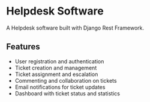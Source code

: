 # Helpdesk Software

A Helpdesk software built with Django Rest Framework.

## Features

- User registration and authentication
- Ticket creation and management
- Ticket assignment and escalation
- Commenting and collaboration on tickets
- Email notifications for ticket updates
- Dashboard with ticket status and statistics